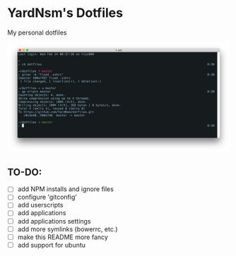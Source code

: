 # YardNsm's Dotfiles
My personal dotfiles

![The final product](https://raw.githubusercontent.com/YardNsm/dotfiles/master/_misc/media/terminal.png)

## TO-DO:
- [ ] add NPM installs and ignore files
- [ ] configure 'gitconfig'
- [ ] add userscripts
- [ ] add applications
- [ ] add applications settings
- [ ] add more symlinks (bowerrc, etc.)
- [ ] make this README more fancy
- [ ] add support for ubuntu
